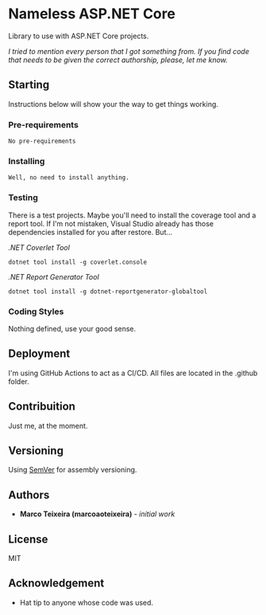 ﻿# Nameless ASP.NET Core

Library to use with ASP.NET Core projects.

_I tried to mention every person that I got something from. If you find code
that needs to be given the correct authorship, please, let me know._

## Starting

Instructions below will show your the way to get things working.

### Pre-requirements

```
No pre-requirements
```

### Installing

```
Well, no need to install anything.
```

### Testing

There is a test projects. Maybe you'll need to install the coverage tool and a
report tool. If I'm not mistaken, Visual Studio already has those dependencies
installed for you after restore. But...

_.NET Coverlet Tool_

```
dotnet tool install -g coverlet.console
```

_.NET Report Generator Tool_

```
dotnet tool install -g dotnet-reportgenerator-globaltool
```

### Coding Styles

Nothing defined, use your good sense.

## Deployment

I'm using GitHub Actions to act as a CI/CD. All files are located in the
.github folder.

## Contribuition

Just me, at the moment.

## Versioning

Using [SemVer](http://semver.org/) for assembly versioning.

## Authors

- **Marco Teixeira (marcoaoteixeira)** - _initial work_

## License

MIT

## Acknowledgement

- Hat tip to anyone whose code was used.